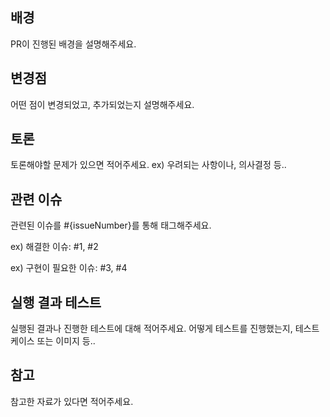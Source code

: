 <!-- 필요한 경우 팀원들과 의논하여 양식을 변경할 수 있습니다. -->
<!-- PR은 상세히 적어주시는게 좋습니다. -->
<!-- 이해를 돕기위한 이미지를 써도 좋습니다. -->

## 배경
PR이 진행된 배경을 설명해주세요.

## 변경점
어떤 점이 변경되었고, 추가되었는지 설명해주세요.

## 토론
토론해야할 문제가 있으면 적어주세요. ex) 우려되는 사항이나, 의사결정 등..

## 관련 이슈
관련된 이슈를 #{issueNumber}를 통해 태그해주세요.

ex) 해결한 이슈: #1, #2

ex) 구현이 필요한 이슈: #3, #4

## 실행 결과 테스트
실행된 결과나 진행한 테스트에 대해 적어주세요. 어떻게 테스트를 진행했는지, 테스트 케이스 또는 이미지 등..

## 참고
참고한 자료가 있다면 적어주세요.
